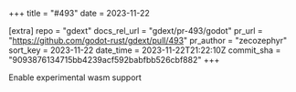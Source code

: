 +++
title = "#493"
date = 2023-11-22

[extra]
repo = "gdext"
docs_rel_url = "gdext/pr-493/godot"
pr_url = "https://github.com/godot-rust/gdext/pull/493"
pr_author = "zecozephyr"
sort_key = 2023-11-22
date_time = 2023-11-22T21:22:10Z
commit_sha = "9093876134715bb4239acf592babfbb526cbf882"
+++

Enable experimental wasm support
